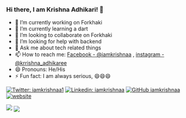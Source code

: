 ### Hi there, I am Krishna Adhikari! 👋

- 🔭 I’m currently working on Forkhaki
- 🌱 I’m currently learning a dart
- 👯 I’m looking to collaborate on Forkhaki
- 🤔 I’m looking for help with backend
- 💬 Ask me about tech related things
- 📫 How to reach me: [Facebook - @iamkrishnaa](https://www.facebook.com/iamkrishnaa) , [instagram - @krrishna_adhikaree](https://www.instagram.com/krrishna_adhikaree)
- 😄 Pronouns: He/His
- ⚡ Fun fact: I am always serious, 😄😄😄

[![Twitter: iamkrishnaa1](https://img.shields.io/twitter/follow/iamkrishnaa1?style=social)](https://twitter.com/iamkrishnaa1)
[![Linkedin: iamkrishnaa](https://img.shields.io/badge/-iamkrishnaa-blue?style=flat-square&logo=Linkedin&logoColor=white&link=https://www.linkedin.com/in/iamkrishnaa/)](https://www.linkedin.com/in/iamkrishnaa/)
[![GitHub iamkrishnaa](https://img.shields.io/github/followers/iamkrishnaa?label=follow&style=social)](https://github.com/iamkrishnaa)
[![website](https://img.shields.io/badge/Website-KrishnaAdhikari-5cc6e0?style=flat-square&logo=google-chrome)](https://krishna-adhikari.com.np/)

<img src="https://github-readme-stats.vercel.app/api?username=iamkrishnaa&&show_icons=true&title_color=ffffff&icon_color=bb2acf&text_color=daf7dc&bg_color=191919">

<a href="https://github.com/iamkrishnaa">
  <img align="center" src="https://github-readme-stats.vercel.app/api/top-langs/?username=iamkrishnaa&theme=dark&hide_langs_below=1" />
</a>
